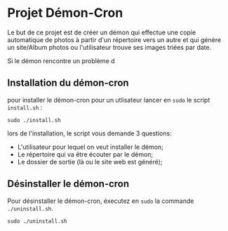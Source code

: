 # Projet Démon-Cron
Le but de ce projet est de créer un démon qui effectue une copie automatique de photos à partir d'un répertoire vers un autre et qui génère un site/Album photos ou l'utilisateur trouve ses images triées par date.

Si le démon rencontre un problème d

## Installation du démon-cron

pour installer le démon-cron pour un utlisateur lancer en `sudo` le script `install.sh` :

```
sudo ./install.sh
```

lors de l'installation, le script vous demande 3 questions:

- L'utilisateur pour lequel on veut installer le démon;
- Le répertoire qui va être écouter par le démon;
- Le dossier de sortie (là ou le site web est généré);

## Désinstaller le démon-cron

Pour désinstaller le démon-cron, éxecutez en `sudo` la commande `./uninstall.sh`.

```
sudo ./uninstall.sh
```


